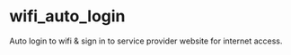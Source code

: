 # wifi_auto_login
Auto login to wifi &amp; sign in to service provider website for internet access.
